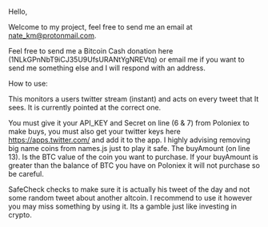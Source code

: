 Hello,

Welcome to my project, feel free to send me an email at nate_km@protonmail.com.

Feel free to send me a Bitcoin Cash donation here (1NLkGPnNbT9iCJ35U9UfsURANtYgNREVtq)
or email me if you want to send me something else and I will respond with an address.

How to use:

  This monitors a users twitter stream (instant) and acts on every
  tweet that It sees. It is currently pointed at the correct one.

  You must give it your API_KEY and Secret on line (6 & 7) from Poloniex to make buys, you must also get your twitter keys here
  https://apps.twitter.com/ and add it to the app. I highly advising removing big name coins from names.js just to play it safe. The buyAmount (on line 13). Is the BTC value of the coin you want to purchase. If your buyAmount is greater than the balance of BTC you have on Poloniex it will not purchase so be careful.

  SafeCheck checks to make sure it is actually his tweet of the day and not some random tweet about another altcoin. I recommend to use it however you may miss something by using it. Its a gamble just like investing in crypto. 
